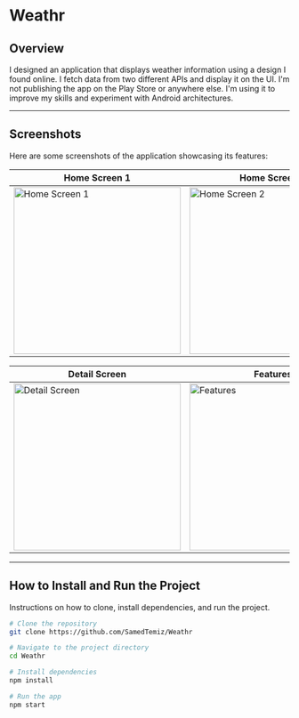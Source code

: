# Weathr

## Overview
I designed an application that displays weather information using a design I found online. I fetch data from two different APIs and display it on the UI. I'm not publishing the app on the Play Store or anywhere else. I'm using it to improve my skills and experiment with Android architectures.

---

## Screenshots
Here are some screenshots of the application showcasing its features:

| Home Screen 1 | Home Screen 2 |
| ------------- | ------------- |
| <img src="https://github.com/user-attachments/assets/5842bdcc-a9cf-4fdc-87b9-0beee9136509" alt="Home Screen 1" width="300"/> | <img src="https://github.com/user-attachments/assets/e62c9057-f371-4285-b81f-75fda6c53835" alt="Home Screen 2" width="300"/> |

| Detail Screen | Features |
| ------------- | ------------- |
| <img src="https://github.com/user-attachments/assets/d5e14104-184d-4808-917d-608171eb5d8e" alt="Detail Screen" width="300"/> | <img src="https://github.com/user-attachments/assets/4dc6a51d-49a9-417a-8783-ce2617f5f160" alt="Features" width="300"/> |

---

## How to Install and Run the Project
Instructions on how to clone, install dependencies, and run the project. 

```bash
# Clone the repository
git clone https://github.com/SamedTemiz/Weathr

# Navigate to the project directory
cd Weathr

# Install dependencies
npm install

# Run the app
npm start
